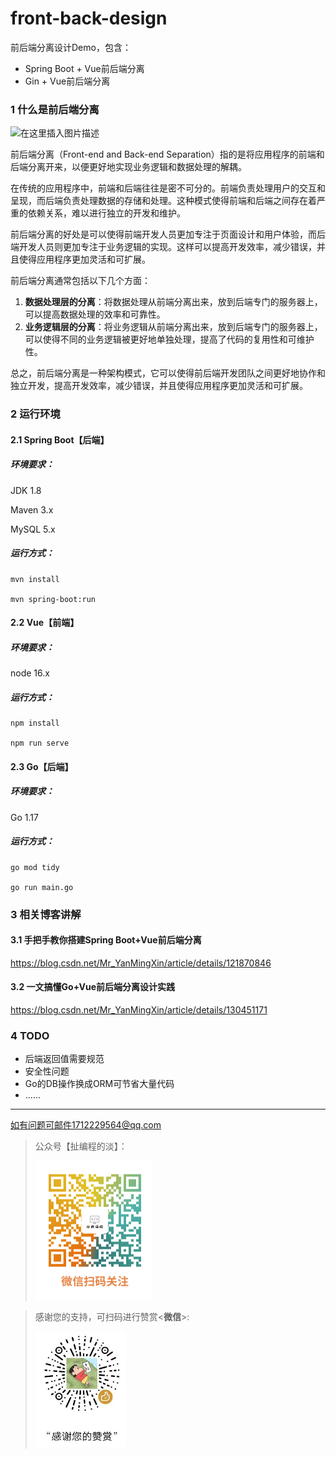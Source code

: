 # front-back-design
前后端分离设计Demo，包含：

- Spring Boot + Vue前后端分离
- Gin + Vue前后端分离

### 1 什么是前后端分离

![在这里插入图片描述](https://img-blog.csdnimg.cn/c9af4e146e694d4a949efef38c221acf.png)

前后端分离（Front-end and Back-end Separation）指的是将应用程序的前端和后端分离开来，以便更好地实现业务逻辑和数据处理的解耦。

在传统的应用程序中，前端和后端往往是密不可分的。前端负责处理用户的交互和呈现，而后端负责处理数据的存储和处理。这种模式使得前端和后端之间存在着严重的依赖关系，难以进行独立的开发和维护。

前后端分离的好处是可以使得前端开发人员更加专注于页面设计和用户体验，而后端开发人员则更加专注于业务逻辑的实现。这样可以提高开发效率，减少错误，并且使得应用程序更加灵活和可扩展。

前后端分离通常包括以下几个方面：

1. **数据处理层的分离**：将数据处理从前端分离出来，放到后端专门的服务器上，可以提高数据处理的效率和可靠性。
2. **业务逻辑层的分离**：将业务逻辑从前端分离出来，放到后端专门的服务器上，可以使得不同的业务逻辑被更好地单独处理，提高了代码的复用性和可维护性。

总之，前后端分离是一种架构模式，它可以使得前后端开发团队之间更好地协作和独立开发，提高开发效率，减少错误，并且使得应用程序更加灵活和可扩展。

### 2 运行环境

#### 2.1 Spring Boot【后端】

##### 环境要求：

JDK 1.8

Maven 3.x

MySQL 5.x

##### 运行方式：

```shell
mvn install

mvn spring-boot:run
```

#### 2.2 Vue【前端】

##### 环境要求：

node 16.x

##### 运行方式：

```shell
npm install

npm run serve
```

#### 2.3 Go【后端】

##### 环境要求：

Go 1.17

##### 运行方式：

```shell
go mod tidy

go run main.go
```

### 3 相关博客讲解

#### 3.1 手把手教你搭建Spring Boot+Vue前后端分离

https://blog.csdn.net/Mr_YanMingXin/article/details/121870846

#### 3.2 一文搞懂Go+Vue前后端分离设计实践

https://blog.csdn.net/Mr_YanMingXin/article/details/130451171

### 4 TODO

- 后端返回值需要规范
- 安全性问题
- Go的DB操作换成ORM可节省大量代码
- ......

---

如有问题可邮件1712229564@qq.com

> 公众号【扯编程的淡】：
>
> ![image-20230430204003260](README.assets/image-20230430204003260.png)

> 感谢您的支持，可扫码进行赞赏<**微信**>:
>
> <img src="README.assets/微信图片_20230430202859.jpg" alt="微信图片_20230430202859" style="zoom: 50%;" />

